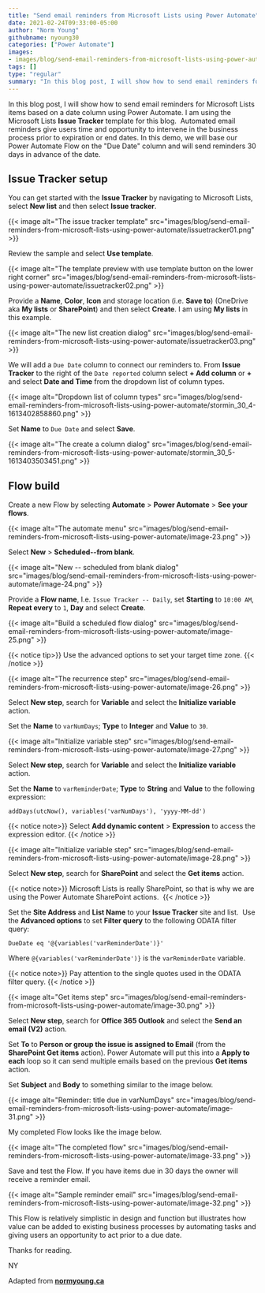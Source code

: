```yaml
---
title: "Send email reminders from Microsoft Lists using Power Automate"
date: 2021-02-24T09:33:00-05:00
author: "Norm Young"
githubname: nyoung30
categories: ["Power Automate"]
images:
- images/blog/send-email-reminders-from-microsoft-lists-using-power-automate/issuetracker01.png
tags: []
type: "regular"
summary: "In this blog post, I will show how to send email reminders for Microsoft Lists items based on a date column using Power Automate. "
---
```


In this blog post, I will show how to send email reminders for Microsoft Lists items based on a date column using Power Automate. I am using the Microsoft Lists **Issue Tracker** template for this blog.  Automated email reminders give users time and opportunity to intervene in the business process prior to expiration or end dates. In this demo, we will base our Power Automate Flow on the "Due Date" column and will send reminders 30 days in advance of the date.

## Issue Tracker setup 

You can get started with the **Issue Tracker** by navigating to Microsoft Lists, select **New list** and then select **Issue tracker**.

{{< image alt="The issue tracker template" src="images/blog/send-email-reminders-from-microsoft-lists-using-power-automate/issuetracker01.png" >}}

Review the sample and select **Use template**.

{{< image alt="The template preview with use template button on the lower right corner" src="images/blog/send-email-reminders-from-microsoft-lists-using-power-automate/issuetracker02.png" >}}

Provide a **Name**, **Color**, **Icon** and storage location (i.e. **Save to**) (OneDrive aka **My lists** or **SharePoint**) and then select **Create**. I am using **My lists** in this example.

{{< image alt="The new list creation dialog" src="images/blog/send-email-reminders-from-microsoft-lists-using-power-automate/issuetracker03.png" >}}


We will add a `Due Date` column to connect our reminders to. From **Issue Tracker** to the right of the `Date reported` column select **+ Add column** or **+** and select **Date and Time** from the dropdown list of column types. 

{{< image alt="Dropdown list of column types" src="images/blog/send-email-reminders-from-microsoft-lists-using-power-automate/stormin_30_4-1613402858860.png" >}}

Set **Name** to `Due Date` and select **Save**.

{{< image alt="The create a column dialog" src="images/blog/send-email-reminders-from-microsoft-lists-using-power-automate/stormin_30_5-1613403503451.png" >}}

## Flow build 

Create a new Flow by selecting **Automate** \> **Power Automate** \> **See your flows**.

{{< image alt="The automate menu" src="images/blog/send-email-reminders-from-microsoft-lists-using-power-automate/image-23.png" >}}

Select **New** \> **Scheduled--from blank**.

{{< image alt="New -- scheduled from blank dialog" src="images/blog/send-email-reminders-from-microsoft-lists-using-power-automate/image-24.png" >}}

Provide a **Flow name**, I.e. `Issue Tracker -- Daily`, set **Starting** to `10:00 AM`, **Repeat every** to `1`, **Day** and select **Create**.

{{< image alt="Build a scheduled flow dialog" src="images/blog/send-email-reminders-from-microsoft-lists-using-power-automate/image-25.png" >}}

{{< notice tip>}}
Use the advanced options to set your target time zone.
{{< /notice >}}


{{< image alt="The recurrence step" src="images/blog/send-email-reminders-from-microsoft-lists-using-power-automate/image-26.png" >}}

Select **New step**, search for **Variable** and select the **Initialize variable** action. 

Set the **Name** to `varNumDays`; **Type** to **Integer** and **Value** to `30`.

{{< image alt="Initialize variable step" src="images/blog/send-email-reminders-from-microsoft-lists-using-power-automate/image-27.png" >}}

Select **New step**, search for **Variable** and select the **Initialize variable** action.  

Set the **Name** to `varReminderDate`; **Type** to **String** and **Value** to the following expression:

```powerappsfl
addDays(utcNow(), variables('varNumDays'), 'yyyy-MM-dd')
```

{{< notice note>}}
Select **Add dynamic content** \> **Expression** to access the expression editor.
{{< /notice >}}

{{< image alt="Initialize variable step" src="images/blog/send-email-reminders-from-microsoft-lists-using-power-automate/image-28.png" >}}

Select **New step**, search for **SharePoint** and select the **Get items** action. 

{{< notice note>}}
Microsoft Lists is really SharePoint, so that is why we are using the Power Automate SharePoint actions. 
{{< /notice >}}

Set the **Site Address** and **List Name** to your **Issue Tracker** site and list.  Use the **Advanced options** to set **Filter query** to the following ODATA filter query:

```powerappsfl
DueDate eq '@{variables('varReminderDate')}'
```

Where `@{variables('varReminderDate')}` is the `varReminderDate` variable. 

{{< notice note>}}
Pay attention to the single quotes used in the ODATA filter query.
{{< /notice >}}

{{< image alt="Get items step" src="images/blog/send-email-reminders-from-microsoft-lists-using-power-automate/image-30.png" >}}

Select **New step**, search for **Office 365 Outlook** and select the **Send an email (V2)** action.

Set **To** to **Person or group the issue is assigned to Email** (from the **SharePoint Get items** action). Power Automate will put this into a **Apply to each** loop so it can send multiple emails based on the previous **Get items** action.

Set **Subject** and **Body** to something similar to the image below.

{{< image alt="Reminder: title due in varNumDays" src="images/blog/send-email-reminders-from-microsoft-lists-using-power-automate/image-31.png" >}}

My completed Flow looks like the image below.

{{< image alt="The completed flow" src="images/blog/send-email-reminders-from-microsoft-lists-using-power-automate/image-33.png" >}}

Save and test the Flow. If you have items due in 30 days the owner will receive a reminder email.

{{< image alt="Sample reminder email" src="images/blog/send-email-reminders-from-microsoft-lists-using-power-automate/image-32.png" >}}


This Flow is relatively simplistic in design and function but illustrates how value can be added to existing business processes by automating tasks and giving users an opportunity to act prior to a due date.

Thanks for reading.

NY

Adapted from **[normyoung.ca](https://normyoung.ca/2020/09/18/send-email-reminders-from-microsoft-lists-using-power-automate/)**
